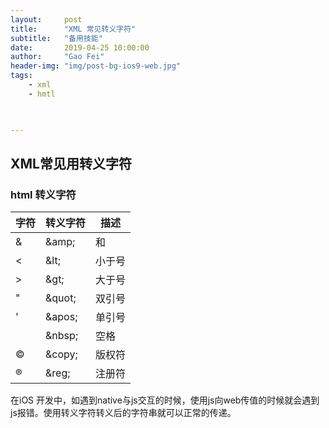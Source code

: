 ```yaml
---
layout:     post
title:      "XML 常见转义字符"
subtitle:   "备用技能"
date:       2019-04-25 10:00:00
author:     "Gao Fei"
header-img: "img/post-bg-ios9-web.jpg"
tags:
    - xml
    - hmtl
    


---
```


## XML常见用转义字符

### html 转义字符
|字符|转义字符|描述|
|----|----|----|
|&|\&amp;|和|
|<|\&lt;|小于号|
|>|\&gt;|大于号|
|"|\&quot;|双引号|
|'|\&apos;|单引号|
| |\&nbsp;|空格|
|©|\&copy;|版权符|
|®|\&reg;|注册符|

在iOS 开发中，如遇到native与js交互的时候，使用js向web传值的时候就会遇到js报错。使用转义字符转义后的字符串就可以正常的传递。

